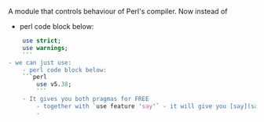 A module that controls behaviour of Perl's compiler.
Now instead of
- perl code block below:
```perl
	use strict;
	use warnings;
	```
- we can just use:
	- perl code block below:
	```perl
		use v5.38;
		```
	- It gives you both pragmas for FREE
		- together with `use feature 'say'` - it will give you [say](say.md) for free
		- 
